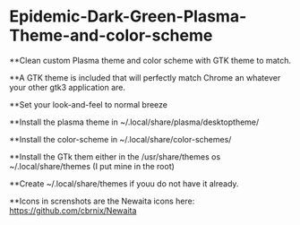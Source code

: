 # Epidemic-Dark-Green-Plasma-Theme-and-color-scheme

**Clean custom Plasma theme and color scheme with GTK theme to match.

**A GTK theme is included that will perfectly match Chrome an whatever your other gtk3 application are.

**Set your look-and-feel to normal breeze

**Install the plasma theme in ~/.local/share/plasma/desktoptheme/

**Install the color-scheme in ~/.local/share/color-schemes/

**Install the GTk them either in the /usr/share/themes os ~/.local/share/themes (I put mine in the root)

**Create ~/.local/share/themes if youu do not have it already. 

**Icons in screnshots are the Newaita icons here:
  https://github.com/cbrnix/Newaita
  
 
